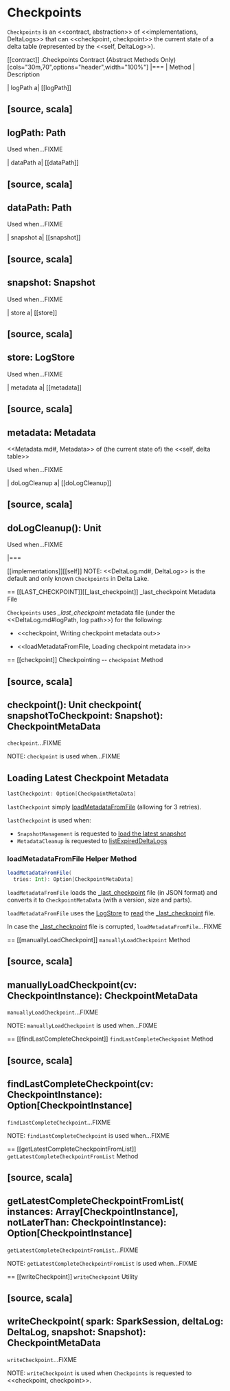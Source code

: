 # Checkpoints

`Checkpoints` is an <<contract, abstraction>> of <<implementations, DeltaLogs>> that can <<checkpoint, checkpoint>> the current state of a delta table (represented by the <<self, DeltaLog>>).

[[contract]]
.Checkpoints Contract (Abstract Methods Only)
[cols="30m,70",options="header",width="100%"]
|===
| Method
| Description

| logPath
a| [[logPath]]

[source, scala]
----
logPath: Path
----

Used when...FIXME

| dataPath
a| [[dataPath]]

[source, scala]
----
dataPath: Path
----

Used when...FIXME

| snapshot
a| [[snapshot]]

[source, scala]
----
snapshot: Snapshot
----

Used when...FIXME

| store
a| [[store]]

[source, scala]
----
store: LogStore
----

Used when...FIXME

| metadata
a| [[metadata]]

[source, scala]
----
metadata: Metadata
----

<<Metadata.md#, Metadata>> of (the current state of) the <<self, delta table>>

Used when...FIXME

| doLogCleanup
a| [[doLogCleanup]]

[source, scala]
----
doLogCleanup(): Unit
----

Used when...FIXME

|===

[[implementations]][[self]]
NOTE: <<DeltaLog.md#, DeltaLog>> is the default and only known `Checkpoints` in Delta Lake.

== [[LAST_CHECKPOINT]][[_last_checkpoint]] _last_checkpoint Metadata File

`Checkpoints` uses *_last_checkpoint* metadata file (under the <<DeltaLog.md#logPath, log path>>) for the following:

* <<checkpoint, Writing checkpoint metadata out>>

* <<loadMetadataFromFile, Loading checkpoint metadata in>>

== [[checkpoint]] Checkpointing -- `checkpoint` Method

[source, scala]
----
checkpoint(): Unit
checkpoint(
  snapshotToCheckpoint: Snapshot): CheckpointMetaData
----

`checkpoint`...FIXME

NOTE: `checkpoint` is used when...FIXME

## <span id="lastCheckpoint"> Loading Latest Checkpoint Metadata

```scala
lastCheckpoint: Option[CheckpointMetaData]
```

`lastCheckpoint` simply [loadMetadataFromFile](#loadMetadataFromFile) (allowing for 3 retries).

`lastCheckpoint` is used when:

* `SnapshotManagement` is requested to [load the latest snapshot](SnapshotManagement.md#getSnapshotAtInit)
* `MetadataCleanup` is requested to [listExpiredDeltaLogs](MetadataCleanup.md#listExpiredDeltaLogs)

### <span id="loadMetadataFromFile"> loadMetadataFromFile Helper Method

```scala
loadMetadataFromFile(
  tries: Int): Option[CheckpointMetaData]
```

`loadMetadataFromFile` loads the [_last_checkpoint](LAST_CHECKPOINT) file (in JSON format) and converts it to `CheckpointMetaData` (with a version, size and parts).

`loadMetadataFromFile` uses the [LogStore](DeltaLog.md#store) to [read](#read) the [_last_checkpoint](LAST_CHECKPOINT) file.

In case the [_last_checkpoint](LAST_CHECKPOINT) file is corrupted, `loadMetadataFromFile`...FIXME

== [[manuallyLoadCheckpoint]] `manuallyLoadCheckpoint` Method

[source, scala]
----
manuallyLoadCheckpoint(cv: CheckpointInstance): CheckpointMetaData
----

`manuallyLoadCheckpoint`...FIXME

NOTE: `manuallyLoadCheckpoint` is used when...FIXME

== [[findLastCompleteCheckpoint]] `findLastCompleteCheckpoint` Method

[source, scala]
----
findLastCompleteCheckpoint(cv: CheckpointInstance): Option[CheckpointInstance]
----

`findLastCompleteCheckpoint`...FIXME

NOTE: `findLastCompleteCheckpoint` is used when...FIXME

== [[getLatestCompleteCheckpointFromList]] `getLatestCompleteCheckpointFromList` Method

[source, scala]
----
getLatestCompleteCheckpointFromList(
  instances: Array[CheckpointInstance],
  notLaterThan: CheckpointInstance): Option[CheckpointInstance]
----

`getLatestCompleteCheckpointFromList`...FIXME

NOTE: `getLatestCompleteCheckpointFromList` is used when...FIXME

== [[writeCheckpoint]] `writeCheckpoint` Utility

[source, scala]
----
writeCheckpoint(
  spark: SparkSession,
  deltaLog: DeltaLog,
  snapshot: Snapshot): CheckpointMetaData
----

`writeCheckpoint`...FIXME

NOTE: `writeCheckpoint` is used when `Checkpoints` is requested to <<checkpoint, checkpoint>>.
